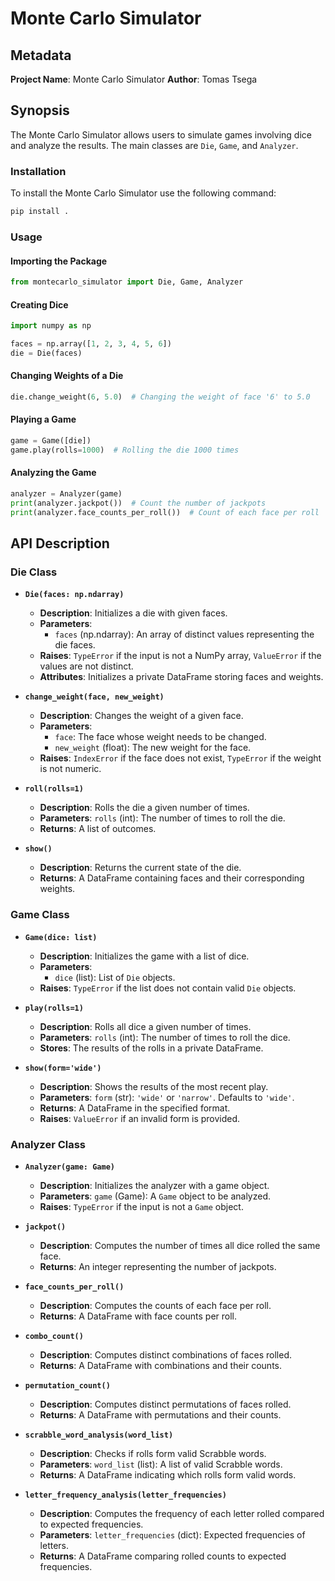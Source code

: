 # Monte Carlo Simulator

## Metadata
**Project Name**: Monte Carlo Simulator
**Author**: Tomas Tsega

## Synopsis
The Monte Carlo Simulator allows users to simulate games involving dice and analyze the results. The main classes are `Die`, `Game`, and `Analyzer`. 

### Installation
To install the Monte Carlo Simulator use the following command:
```sh
pip install .
```

### Usage

#### Importing the Package
```python
from montecarlo_simulator import Die, Game, Analyzer
```

#### Creating Dice
```python
import numpy as np

faces = np.array([1, 2, 3, 4, 5, 6])
die = Die(faces)
```

#### Changing Weights of a Die
```python
die.change_weight(6, 5.0)  # Changing the weight of face '6' to 5.0
```

#### Playing a Game
```python
game = Game([die])
game.play(rolls=1000)  # Rolling the die 1000 times
```

#### Analyzing the Game
```python
analyzer = Analyzer(game)
print(analyzer.jackpot())  # Count the number of jackpots
print(analyzer.face_counts_per_roll())  # Count of each face per roll
```

## API Description

### Die Class
- **`Die(faces: np.ndarray)`**
  - **Description**: Initializes a die with given faces.
  - **Parameters**:
    - `faces` (np.ndarray): An array of distinct values representing the die faces.
  - **Raises**: `TypeError` if the input is not a NumPy array, `ValueError` if the values are not distinct.
  - **Attributes**: Initializes a private DataFrame storing faces and weights.

- **`change_weight(face, new_weight)`**
  - **Description**: Changes the weight of a given face.
  - **Parameters**:
    - `face`: The face whose weight needs to be changed.
    - `new_weight` (float): The new weight for the face.
  - **Raises**: `IndexError` if the face does not exist, `TypeError` if the weight is not numeric.

- **`roll(rolls=1)`**
  - **Description**: Rolls the die a given number of times.
  - **Parameters**: `rolls` (int): The number of times to roll the die.
  - **Returns**: A list of outcomes.

- **`show()`**
  - **Description**: Returns the current state of the die.
  - **Returns**: A DataFrame containing faces and their corresponding weights.

### Game Class
- **`Game(dice: list)`**
  - **Description**: Initializes the game with a list of dice.
  - **Parameters**:
    - `dice` (list): List of `Die` objects.
  - **Raises**: `TypeError` if the list does not contain valid `Die` objects.

- **`play(rolls=1)`**
  - **Description**: Rolls all dice a given number of times.
  - **Parameters**: `rolls` (int): The number of times to roll the dice.
  - **Stores**: The results of the rolls in a private DataFrame.

- **`show(form='wide')`**
  - **Description**: Shows the results of the most recent play.
  - **Parameters**: `form` (str): `'wide'` or `'narrow'`. Defaults to `'wide'`.
  - **Returns**: A DataFrame in the specified format.
  - **Raises**: `ValueError` if an invalid form is provided.

### Analyzer Class
- **`Analyzer(game: Game)`**
  - **Description**: Initializes the analyzer with a game object.
  - **Parameters**: `game` (Game): A `Game` object to be analyzed.
  - **Raises**: `TypeError` if the input is not a `Game` object.

- **`jackpot()`**
  - **Description**: Computes the number of times all dice rolled the same face.
  - **Returns**: An integer representing the number of jackpots.

- **`face_counts_per_roll()`**
  - **Description**: Computes the counts of each face per roll.
  - **Returns**: A DataFrame with face counts per roll.

- **`combo_count()`**
  - **Description**: Computes distinct combinations of faces rolled.
  - **Returns**: A DataFrame with combinations and their counts.

- **`permutation_count()`**
  - **Description**: Computes distinct permutations of faces rolled.
  - **Returns**: A DataFrame with permutations and their counts.

- **`scrabble_word_analysis(word_list)`**
  - **Description**: Checks if rolls form valid Scrabble words.
  - **Parameters**: `word_list` (list): A list of valid Scrabble words.
  - **Returns**: A DataFrame indicating which rolls form valid words.

- **`letter_frequency_analysis(letter_frequencies)`**
  - **Description**: Computes the frequency of each letter rolled compared to expected frequencies.
  - **Parameters**: `letter_frequencies` (dict): Expected frequencies of letters.
  - **Returns**: A DataFrame comparing rolled counts to expected frequencies.


